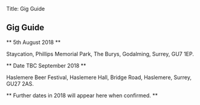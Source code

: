 Title: Gig Guide

## Gig Guide

** 5th August 2018 **

Staycation, Phillips Memorial Park, The Burys, Godalming, Surrey, GU7 1EP.

** Date TBC September 2018 **

Haslemere Beer Festival, Haslemere Hall, Bridge Road, Haslemere, Surrey, GU27 2AS.

** Further dates in 2018 will appear here when confirmed. **



